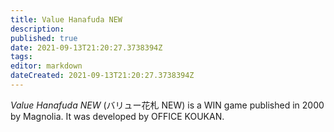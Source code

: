 ```yaml
---
title: Value Hanafuda NEW
description: 
published: true
date: 2021-09-13T21:20:27.3738394Z 
tags: 
editor: markdown
dateCreated: 2021-09-13T21:20:27.3738394Z
---
```

_Value Hanafuda NEW_ (<span lang='ja'>バリュー花札 NEW</span>) is a WIN game published in 2000 by Magnolia.
It was developed by OFFICE KOUKAN.
